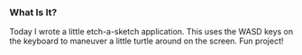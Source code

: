 ### What Is It?
Today I wrote a little etch-a-sketch application. This uses the WASD keys on the keyboard to maneuver a little turtle around on the screen. Fun project!